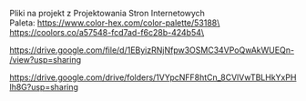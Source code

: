 Pliki na projekt z Projektowania Stron Internetowych\
Paleta: https://www.color-hex.com/color-palette/53188\
https://coolors.co/a57548-fcd7ad-f6c28b-424b54\

https://drive.google.com/file/d/1EByizRNjNfpw3OSMC34VPoQwAkWUEQn-/view?usp=sharing


https://drive.google.com/drive/folders/1VYpcNFF8htCn_8CVlVwTBLHkYxPHlh8G?usp=sharing